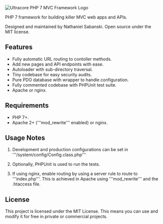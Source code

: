<img src="http://i.imgur.com/gKXJr5j.png" alt="Ultracore PHP 7 MVC Framework Logo" />

PHP 7 framework for building killer MVC web apps and APIs.

Designed and maintained by Nathaniel Sabanski. Open source under the MIT license.

## Features

* Fully automatic URL routing to contoller methods.
* Add new pages and API endpoints with ease.
* Autoloader with sub-directory traversal.
* Tiny codebase for easy security audits.
* Pure PDO database with wrapper to handle configuration.
* Fully commented codebase with PHPUnit test suite.
* Apache or nginx.

## Requirements

* PHP 7+.
* Apache 2+ ('''mod_rewrite''' enabled) or nginx.

## Usage Notes

1. Development and production configurations can be set in '''/system/config/Config.class.php'''

2. Optionally, PHPUnit is used to run the tests.

3. If using nginx, enable routing by using a server rule to route to '''index.php'''. This is achieved in Apache using '''mod_rewrite''' and the .htaccess file.

## License

This project is licensed under the MIT License. This means you can use and modify it for free in private or commercial projects.

